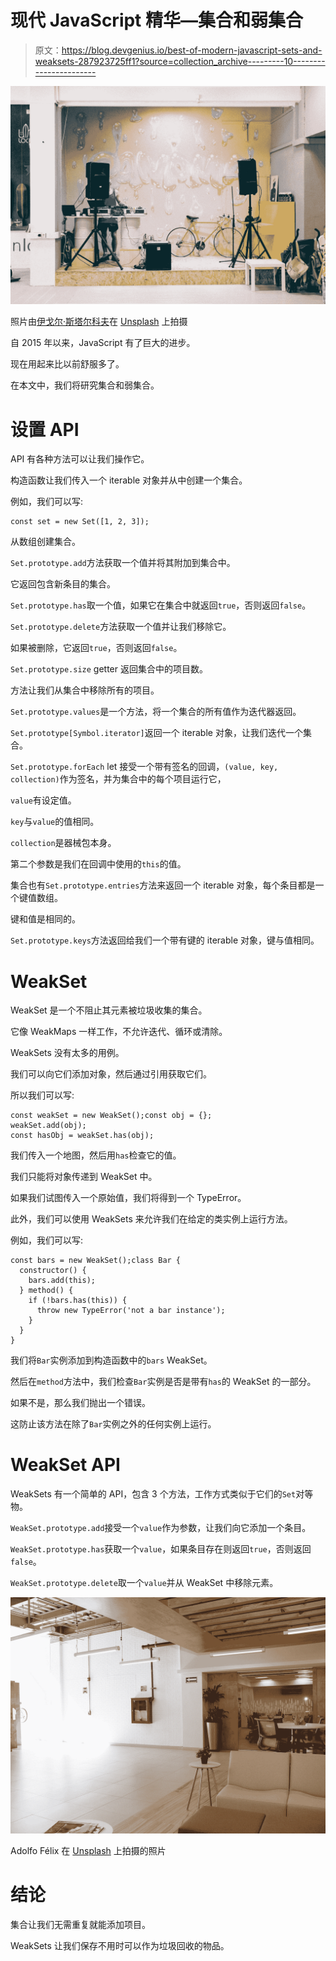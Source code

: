 # 现代 JavaScript 精华—集合和弱集合

> 原文：<https://blog.devgenius.io/best-of-modern-javascript-sets-and-weaksets-287923725ff1?source=collection_archive---------10----------------------->

![](img/ea0a523a6b509e5643bff9a2e101fae8.png)

照片由[伊戈尔·斯塔尔科夫](https://unsplash.com/@igorstarkoff?utm_source=medium&utm_medium=referral)在 [Unsplash](https://unsplash.com?utm_source=medium&utm_medium=referral) 上拍摄

自 2015 年以来，JavaScript 有了巨大的进步。

现在用起来比以前舒服多了。

在本文中，我们将研究集合和弱集合。

# 设置 API

API 有各种方法可以让我们操作它。

构造函数让我们传入一个 iterable 对象并从中创建一个集合。

例如，我们可以写:

```
const set = new Set([1, 2, 3]);
```

从数组创建集合。

`Set.prototype.add`方法获取一个值并将其附加到集合中。

它返回包含新条目的集合。

`Set.prototype.has`取一个值，如果它在集合中就返回`true`，否则返回`false`。

`Set.prototype.delete`方法获取一个值并让我们移除它。

如果被删除，它返回`true`，否则返回`false`。

`Set.prototype.size` getter 返回集合中的项目数。

方法让我们从集合中移除所有的项目。

`Set.prototype.values`是一个方法，将一个集合的所有值作为迭代器返回。

`Set.prototype[Symbol.iterator]`返回一个 iterable 对象，让我们迭代一个集合。

`Set.prototype.forEach` let 接受一个带有签名的回调，`(value, key, collection)`作为签名，并为集合中的每个项目运行它，

`value`有设定值。

`key`与`value`的值相同。

`collection`是器械包本身。

第二个参数是我们在回调中使用的`this`的值。

集合也有`Set.prototype.entries`方法来返回一个 iterable 对象，每个条目都是一个键值数组。

键和值是相同的。

`Set.prototype.keys`方法返回给我们一个带有键的 iterable 对象，键与值相同。

# WeakSet

WeakSet 是一个不阻止其元素被垃圾收集的集合。

它像 WeakMaps 一样工作，不允许迭代、循环或清除。

WeakSets 没有太多的用例。

我们可以向它们添加对象，然后通过引用获取它们。

所以我们可以写:

```
const weakSet = new WeakSet();const obj = {};
weakSet.add(obj);
const hasObj = weakSet.has(obj);
```

我们传入一个地图，然后用`has`检查它的值。

我们只能将对象传递到 WeakSet 中。

如果我们试图传入一个原始值，我们将得到一个 TypeError。

此外，我们可以使用 WeakSets 来允许我们在给定的类实例上运行方法。

例如，我们可以写:

```
const bars = new WeakSet();class Bar {
  constructor() {
    bars.add(this);
  } method() {
    if (!bars.has(this)) {
      throw new TypeError('not a bar instance');
    }
  }
}
```

我们将`Bar`实例添加到构造函数中的`bars` WeakSet。

然后在`method`方法中，我们检查`Bar`实例是否是带有`has`的 WeakSet 的一部分。

如果不是，那么我们抛出一个错误。

这防止该方法在除了`Bar`实例之外的任何实例上运行。

# WeakSet API

WeakSets 有一个简单的 API，包含 3 个方法，工作方式类似于它们的`Set`对等物。

`WeakSet.prototype.add`接受一个`value`作为参数，让我们向它添加一个条目。

`WeakSet.prototype.has`获取一个`value`，如果条目存在则返回`true`，否则返回`false`。

`WeakSet.prototype.delete`取一个`value`并从 WeakSet 中移除元素。

![](img/68f9d3089180510e0b7a2d1fd6120350.png)

Adolfo Félix 在 [Unsplash](https://unsplash.com?utm_source=medium&utm_medium=referral) 上拍摄的照片

# 结论

集合让我们无需重复就能添加项目。

WeakSets 让我们保存不用时可以作为垃圾回收的物品。